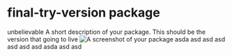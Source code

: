 # final-try-version package
unbelievable
A short description of your package.
This should be the version that going to live
![A screenshot of your package](https://f.cloud.github.com/assets/69169/2290250/c35d867a-a017-11e3-86be-cd7c5bf3ff9b.gif)
asda asd asd asd asd asd asd asda asd asd
